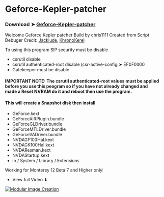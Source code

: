 # Geforce-Kepler-patcher

### Download ➤ [Geforce-Kepler-patcher](https://github.com/chris1111/Geforce-Kepler-patcher/releases/tag/V1)

Welcome Geforce Kepler patcher
Build by chris1111
Created from Script Debuger
Credit: [Jacklude](https://github.com/jacklukem), [KhronoKerel](https://github.com/dortania/PatcherSupportPkg)

To using this program SIP security must be disable

- csrutil disable 
- csrutil authenticated-root disable (csr-active-config ➤ EF0F0000
- Gatekeeper must be disable
#### IMPORTANT NOTE: The csrutil authenticated-root values must be applied before you use this peogram so if you have not already changed and made a Reset NVRAM do it and reboot then use the program.

#### This will create a Snapshot disk then install
- GeForce.kext
- GeForceAIRPlugin.bundle
- GeForceGLDriver.bundle
- GeForceMTLDriver.bundle
- GeForceVADriver.bundle
- NVDAGF100Hal.kext
- NVDAGK100Hal.kext
- NVDAResman.kext
- NVDAStartup.kext
- in / System / Library / Extensions 


Working for Monterey 12 Beta 7 and Higher only!

- View full Video ⬇︎

[![Modular Image Creation](https://user-images.githubusercontent.com/6248794/134072536-7c46b8cc-4d8b-42f9-a28a-3c02734f1f5d.png)](https://www.youtube.com/watch?v=X0seonNM_1Y)


